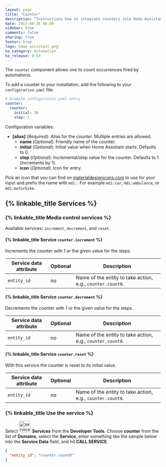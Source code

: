 ```yaml
---
layout: page
title: "Counter"
description: "Instructions how to integrate counters into Home Assistant."
date: 2017-08-26 06:00
sidebar: true
comments: false
sharing: true
footer: true
logo: home-assistant.png
ha_category: Automation
ha_release: 0.53
---
```


The `counter` component allows one to count occurrences fired by automations.

To add a counter to your installation, add the following to your `configuration.yaml` file:

```yaml
# Example configuration.yaml entry
counter:
  counter:
    initial: 30
    step: 1
```

Configuration variables:

- **[alias]** (*Required*): Alias for the counter. Multiple entries are allowed.
  - **name** (*Optional*): Friendly name of the counter.
  - **initial** (*Optional*): Initial value when Home Assistant starts. Defaults to 0.
  - **step** (*Optional*): Incremental/step value for the counter. Defaults to 1 (increments by 1).
  - **icon** (*Optional*): Icon for entry.

Pick an icon that you can find on [materialdesignicons.com](https://materialdesignicons.com/) to use for your input and prefix the name with `mdi:`. For example `mdi:car`, `mdi:ambulance`, or  `mdi:motorbike`.

## {% linkable_title Services %}

### {% linkable_title Media control services %}
Available services: `increment`, `decrement`, and `reset`.

#### {% linkable_title Service `counter.increment` %}

Increments the counter with 1 or the given value for the steps.

| Service data attribute | Optional | Description |
| ---------------------- | -------- | ----------- |
| `entity_id`            |      no  | Name of the entity to take action, e.g., `counter.count0`. |

#### {% linkable_title Service `counter.decrement` %}

Decrements the counter with 1 or the given value for the steps.

| Service data attribute | Optional | Description |
| ---------------------- | -------- | ----------- |
| `entity_id`            |      no  | Name of the entity to take action, e.g., `counter.count0`. |

#### {% linkable_title Service `counter.reset` %}

With this service the counter is reset to its initial value.

| Service data attribute | Optional | Description |
| ---------------------- | -------- | ----------- |
| `entity_id`            |      no  | Name of the entity to take action, e.g., `counter.count0`. |


### {% linkable_title Use the service %}

Select <img src='/images/screenshots/developer-tool-services-icon.png' alt='service developer tool icon' class="no-shadow" height="38" /> **Services** from the **Developer Tools**. Choose **counter** from the list of **Domains**, select the **Service**, enter something like the sample below into the **Service Data** field, and hit **CALL SERVICE**.

```json
{
  "entity_id": "counter.count0"
}
```

